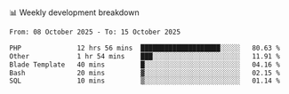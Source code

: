 📊 Weekly development breakdown
<!--START_SECTION:waka-->

```txt
From: 08 October 2025 - To: 15 October 2025

PHP              12 hrs 56 mins  ████████████████████░░░░░   80.63 %
Other            1 hr 54 mins    ███░░░░░░░░░░░░░░░░░░░░░░   11.91 %
Blade Template   40 mins         █░░░░░░░░░░░░░░░░░░░░░░░░   04.16 %
Bash             20 mins         ▓░░░░░░░░░░░░░░░░░░░░░░░░   02.15 %
SQL              10 mins         ▒░░░░░░░░░░░░░░░░░░░░░░░░   01.14 %
```

<!--END_SECTION:waka-->
